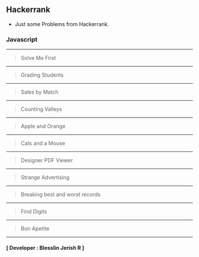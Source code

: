 ## Hackerrank

- Just some Problems from Hackerrank.

### Javascript
---
> Solve Me First
---
> Grading Students
---
> Sales by Match
---
> Counting Valleys
---
> Apple and Orange
---
> Cats and a Mouse
---
> Designer PDF Viewer
---
> Strange Advertising
---
> Breaking best and worst records
---
> Find Digits
---
> Bon Apetite
---
#### [ Developer : Blesslin Jerish R ]
